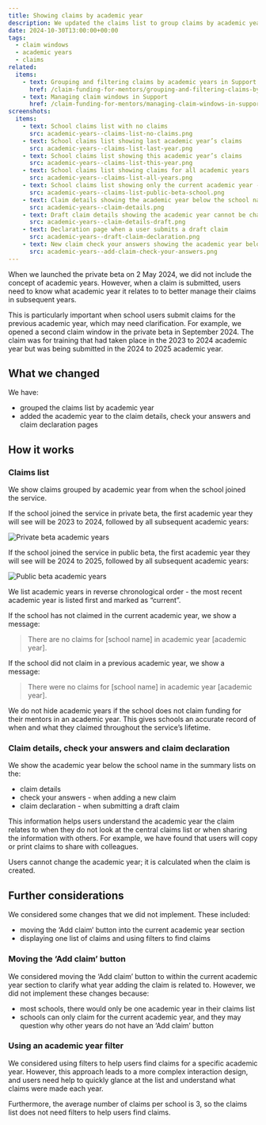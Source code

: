 ```yaml
---
title: Showing claims by academic year
description: We updated the claims list to group claims by academic year
date: 2024-10-30T13:00:00+00:00
tags:
  - claim windows
  - academic years
  - claims
related:
  items:
    - text: Grouping and filtering claims by academic years in Support
      href: /claim-funding-for-mentors/grouping-and-filtering-claims-by-academic-year-in-support/
    - text: Managing claim windows in Support
      href: /claim-funding-for-mentors/managing-claim-windows-in-support/
screenshots:
  items:
    - text: School claims list with no claims
      src: academic-years--claims-list-no-claims.png
    - text: School claims list showing last academic year’s claims
      src: academic-years--claims-list-last-year.png
    - text: School claims list showing this academic year’s claims
      src: academic-years--claims-list-this-year.png
    - text: School claims list showing claims for all academic years
      src: academic-years--claims-list-all-years.png
    - text: School claims list showing only the current academic year - public beta schools
      src: academic-years--claims-list-public-beta-school.png
    - text: Claim details showing the academic year below the school name
      src: academic-years--claim-details.png
    - text: Draft claim details showing the academic year cannot be changed
      src: academic-years--claim-details-draft.png
    - text: Declaration page when a user submits a draft claim
      src: academic-years--draft-claim-declaration.png
    - text: New claim check your answers showing the academic year below the school name
      src: academic-years--add-claim-check-your-answers.png
---
```


When we launched the private beta on 2 May 2024, we did not include the concept of academic years. However, when a claim is submitted, users need to know what academic year it relates to to better manage their claims in subsequent years.

This is particularly important when school users submit claims for the previous academic year, which may need clarification. For example, we opened a second claim window in the private beta in September 2024. The claim was for training that had taken place in the 2023 to 2024 academic year but was being submitted in the 2024 to 2025 academic year.

## What we changed

We have:

- grouped the claims list by academic year
- added the academic year to the claim details, check your answers and claim declaration pages

## How it works

### Claims list

We show claims grouped by academic year from when the school joined the service.

If the school joined the service in private beta, the first academic year they will see will be 2023 to 2024, followed by all subsequent academic years:

![Private beta academic years](academic-years--private-beta.png)

If the school joined the service in public beta, the first academic year they will see will be 2024 to 2025, followed by all subsequent academic years:

![Public beta academic years](academic-years--public-beta.png)

We list academic years in reverse chronological order - the most recent academic year is listed first and marked as “current”.

If the school has not claimed in the current academic year, we show a message:

> There are no claims for [school name] in academic year [academic year].

If the school did not claim in a previous academic year, we show a message:

> There were no claims for [school name] in academic year [academic year].

We do not hide academic years if the school does not claim funding for their mentors in an academic year. This gives schools an accurate record of when and what they claimed throughout the service’s lifetime.

### Claim details, check your answers and claim declaration

We show the academic year below the school name in the summary lists on the:

- claim details
- check your answers - when adding a new claim
- claim declaration - when submitting a draft claim

This information helps users understand the academic year the claim relates to when they do not look at the central claims list or when sharing the information with others. For example, we have found that users will copy or print claims to share with colleagues.

Users cannot change the academic year; it is calculated when the claim is created.

## Further considerations

We considered some changes that we did not implement. These included:

- moving the ‘Add claim’ button into the current academic year section
- displaying one list of claims and using filters to find claims

### Moving the ‘Add claim’ button

We considered moving the ‘Add claim’ button to within the current academic year section to clarify what year adding the claim is related to. However, we did not implement these changes because:

- most schools, there would only be one academic year in their claims list
- schools can only claim for the current academic year, and they may question why other years do not have an ‘Add claim’ button

### Using an academic year filter

We considered using filters to help users find claims for a specific academic year. However, this approach leads to a more complex interaction design, and users need help to quickly glance at the list and understand what claims were made each year.

Furthermore, the average number of claims per school is 3, so the claims list does not need filters to help users find claims.
